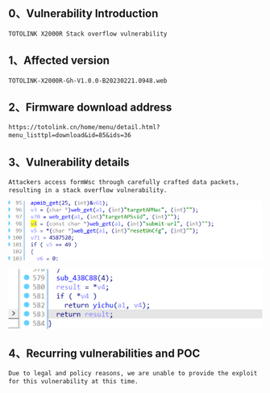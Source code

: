 ## 0、Vulnerability Introduction

```
TOTOLINK X2000R Stack overflow vulnerability
```

## 1、Affected version

```
TOTOLINK-X2000R-Gh-V1.0.0-B20230221.0948.web
```

## 2、Firmware download address

```
https://totolink.cn/home/menu/detail.html?menu_listtpl=download&id=85&ids=36
```

## 3、Vulnerability details

```
Attackers access formWsc through carefully crafted data packets, resulting in a stack overflow vulnerability.
```

![image-20231021200217900](upload\image-20231021200217900.png)

![image-20231021200230291](upload\image-20231021200230291.png)

## 4、Recurring vulnerabilities and POC

```
Due to legal and policy reasons, we are unable to provide the exploit for this vulnerability at this time.
```